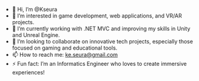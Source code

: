 - 👋 Hi, I’m @Kseura
- 👀 I’m interested in game development, web applications, and VR/AR projects.
- 🌱 I’m currently working with .NET MVC and improving my skills in Unity and Unreal Engine.
- 💞️ I’m looking to collaborate on innovative tech projects, especially those focused on gaming and educational tools.
- 📫 How to reach me: ke.seura@gmail.com
- ⚡ Fun fact: I’m an Informatics Engineer who loves to create immersive experiences!

<!---
Kseura/Kseura is a ✨ special ✨ repository because its `README.md` (this file) appears on your GitHub profile.
You can click the Preview link to take a look at your changes.
--->
